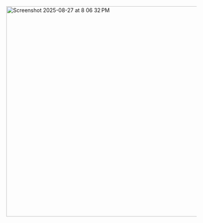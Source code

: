 
<img width="736" height="557" alt="Screenshot 2025-08-27 at 8 06 32 PM" src="https://github.com/user-attachments/assets/9affb7bc-547f-4919-85ce-03bc341f8ae3" />
